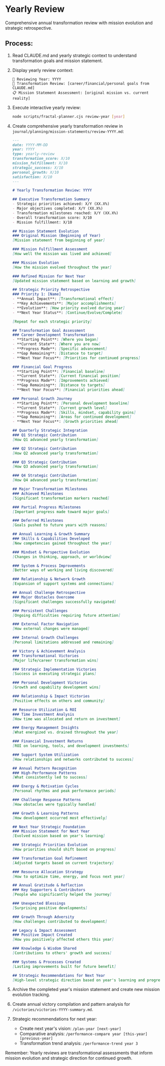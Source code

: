 # Yearly Review

Comprehensive annual transformation review with mission evolution and strategic retrospective.

## Process:

1. Read CLAUDE.md and yearly strategic context to understand transformation goals and mission statement.

2. Display yearly review context:
   ```
   🌟 Reviewing Year: YYYY
   🎯 Transformation Review: [career/financial/personal goals from CLAUDE.md]
   📋 Mission Statement Assessment: [original mission vs. current reality]
   ```

3. Execute interactive yearly review:
   ```bash
   node scripts/fractal-planner.cjs review-year [year]
   ```

4. Create comprehensive yearly transformation review in `journal/planning/mission-statements/review-YYYY.md`:

   ```markdown
   ---
   date: YYYY-MM-DD
   year: YYYY
   type: yearly-review
   transformation_score: X/10
   mission_fulfillment: X/10
   strategic_success: X/10
   personal_growth: X/10
   satisfaction: X/10
   ---

   # Yearly Transformation Review: YYYY

   ## Executive Transformation Summary
   - Strategic priorities achieved: X/Y (XX.X%)
   - Major objectives completed: X/Y (XX.X%)
   - Transformation milestones reached: X/Y (XX.X%)
   - Overall transformation score: X/10
   - Mission fulfillment: X/10

   ## Mission Statement Evolution
   ### Original Mission (Beginning of Year)
   [Mission statement from beginning of year]

   ### Mission Fulfillment Assessment
   [How well the mission was lived and achieved]

   ### Mission Evolution
   [How the mission evolved throughout the year]

   ### Refined Mission for Next Year
   [Updated mission statement based on learning and growth]

   ## Strategic Priority Retrospective
   ### Priority 1: [Name]
   - **Annual Impact**: [Transformational effect]
   - **Key Achievements**: [Major accomplishments]
   - **Evolution**: [How priority evolved during year]
   - **Next Year Status**: [Continue/Evolve/Complete]

   [Repeat for each strategic priority]

   ## Transformation Goal Assessment
   ### Career Development Transformation
   - **Starting Point**: [Where you began]
   - **Current State**: [Where you are now] 
   - **Progress Made**: [Specific advancement]
   - **Gap Remaining**: [Distance to target]
   - **Next Year Focus**: [Priorities for continued progress]

   ### Financial Goal Progress
   - **Starting Point**: [Financial baseline]
   - **Current State**: [Current financial position]
   - **Progress Made**: [Improvements achieved]
   - **Gap Remaining**: [Distance to targets]
   - **Next Year Focus**: [Financial priorities ahead]

   ### Personal Growth Journey
   - **Starting Point**: [Personal development baseline]
   - **Current State**: [Current growth level]
   - **Progress Made**: [Skills, mindset, capability gains]
   - **Gap Remaining**: [Areas for continued development]
   - **Next Year Focus**: [Growth priorities ahead]

   ## Quarterly Strategic Integration
   ### Q1 Strategic Contribution
   [How Q1 advanced yearly transformation]

   ### Q2 Strategic Contribution
   [How Q2 advanced yearly transformation]

   ### Q3 Strategic Contribution
   [How Q3 advanced yearly transformation]

   ### Q4 Strategic Contribution
   [How Q4 advanced yearly transformation]

   ## Major Transformation Milestones
   ### Achieved Milestones
   [Significant transformation markers reached]

   ### Partial Progress Milestones
   [Important progress made toward major goals]

   ### Deferred Milestones
   [Goals pushed to future years with reasons]

   ## Annual Learning & Growth Summary
   ### Skills & Capabilities Developed
   [New competencies gained throughout the year]

   ### Mindset & Perspective Evolution
   [Changes in thinking, approach, or worldview]

   ### System & Process Improvements
   [Better ways of working and living discovered]

   ### Relationship & Network Growth
   [Expansion of support systems and connections]

   ## Annual Challenge Retrospective
   ### Major Obstacles Overcome
   [Significant challenges successfully navigated]

   ### Persistent Challenges
   [Ongoing difficulties requiring future attention]

   ### External Factor Navigation
   [How external changes were managed]

   ### Internal Growth Challenges
   [Personal limitations addressed and remaining]

   ## Victory & Achievement Analysis
   ### Transformational Victories
   [Major life/career transformation wins]

   ### Strategic Implementation Victories
   [Success in executing strategic plans]

   ### Personal Development Victories  
   [Growth and capability development wins]

   ### Relationship & Impact Victories
   [Positive effects on others and community]

   ## Resource Utilization & ROI
   ### Time Investment Analysis
   [How time was allocated and return on investment]

   ### Energy Management Insights
   [What energized vs. drained throughout the year]

   ### Financial Investment Returns
   [ROI on learning, tools, and development investments]

   ### Support System Utilization
   [How relationships and networks contributed to success]

   ## Annual Pattern Recognition
   ### High-Performance Patterns
   [What consistently led to success]

   ### Energy & Motivation Cycles
   [Personal rhythms and peak performance periods]

   ### Challenge Response Patterns
   [How obstacles were typically handled]

   ### Growth & Learning Patterns
   [How development occurred most effectively]

   ## Next Year Strategic Foundation
   ### Mission Statement for Next Year
   [Evolved mission based on year's learning]

   ### Strategic Priorities Evolution
   [How priorities should shift based on progress]

   ### Transformation Goal Refinement
   [Adjusted targets based on current trajectory]

   ### Resource Allocation Strategy
   [How to optimize time, energy, and focus next year]

   ## Annual Gratitude & Reflection
   ### Key Supporters & Contributors
   [People who significantly helped the journey]

   ### Unexpected Blessings
   [Surprising positive developments]

   ### Growth Through Adversity
   [How challenges contributed to development]

   ## Legacy & Impact Assessment
   ### Positive Impact Created
   [How you positively affected others this year]

   ### Knowledge & Wisdom Shared
   [Contributions to others' growth and success]

   ### Systems & Processes Created
   [Lasting improvements built for future benefit]

   ## Strategic Recommendations for Next Year
   [High-level strategic direction based on year's learning and progress]
   ```

5. Archive the completed year's mission statement and create new mission evolution tracking.

6. Create annual victory compilation and pattern analysis for `/victories/victories-YYYY-summary.md`.

7. Strategic recommendations for next year:
   - Create next year's vision: `/plan-year [next-year]`
   - Comparative analysis: `/performance-compare year [this-year] [previous-year]`
   - Transformation trend analysis: `/performance-trend year 3`

Remember: Yearly reviews are transformational assessments that inform mission evolution and strategic direction for continued growth.